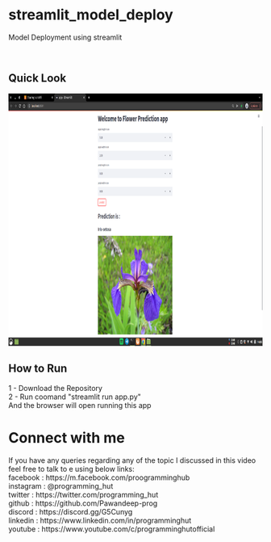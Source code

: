 # streamlit_model_deploy
Model Deployment using streamlit

<br>
<h2>Quick Look</h2>
<img src="model_deploy.png" height=500 width=889/>

<h2>How to Run</h2>
1 - Download the Repository<br>
2 - Run coomand "streamlit run app.py"<br>
And the browser will open running this app<br>

<h1>Connect with me</h1>
If you have any queries regarding any of the topic I discussed in this video feel free to talk to e using below links:<br>
facebook : https://m.facebook.com/proogramminghub<br>
instagram : @programming_hut<br>
twitter : https://twitter.com/programming_hut<br>
github : https://github.com/Pawandeep-prog<br>
discord : https://discord.gg/G5Cunyg<br>
linkedin : https://www.linkedin.com/in/programminghut<br>
youtube : https://www.youtube.com/c/programminghutofficial<br>
